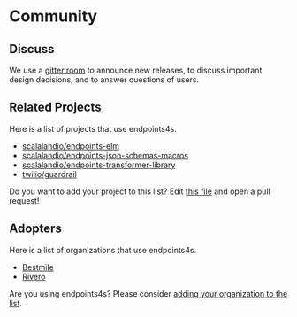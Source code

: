 # Community

## Discuss

We use a [gitter room](https://gitter.im/endpoints4s/endpoints4s) to
announce new releases, to discuss important design decisions, and to
answer questions of users.

## Related Projects

Here is a list of projects that use endpoints4s.

- [scalalandio/endpoints-elm](https://github.com/scalalandio/endpoints-elm)
- [scalalandio/endpoints-json-schemas-macros](https://github.com/scalalandio/endpoints-json-schemas-macros)
- [scalalandio/endpoints-transformer-library](https://github.com/scalalandio/endpoints-transformer-library)
- [twilio/guardrail](https://github.com/twilio/guardrail)

Do you want to add your project to this list? Edit
[this file](https://github.com/endpoints4s/endpoints4s/edit/master/documentation/manual/src/main/paradox/community.md)
and open a pull request!

## Adopters

Here is a list of organizations that use endpoints4s.

- [Bestmile](https://bestmile.com/)
- [Rivero](https://www.rivero.tech/)

Are you using endpoints4s? Please consider [adding your organization to the list](https://github.com/endpoints4s/endpoints4s/edit/master/documentation/manual/src/main/paradox/community.md).
